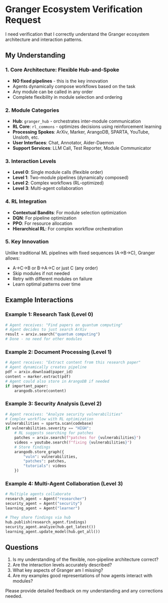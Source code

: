 # Granger Ecosystem Verification Request

I need verification that I correctly understand the Granger ecosystem architecture and interaction patterns.

## My Understanding

### 1. Core Architecture: Flexible Hub-and-Spoke
- **NO fixed pipelines** - this is the key innovation
- Agents dynamically compose workflows based on the task
- Any module can be called in any order
- Complete flexibility in module selection and ordering

### 2. Module Categories
- **Hub**: `granger_hub` - orchestrates inter-module communication
- **RL Core**: `rl_commons` - optimizes decisions using reinforcement learning
- **Processing Spokes**: ArXiv, Marker, ArangoDB, SPARTA, YouTube, Unsloth, etc.
- **User Interfaces**: Chat, Annotator, Aider-Daemon
- **Support Services**: LLM Call, Test Reporter, Module Communicator

### 3. Interaction Levels
- **Level 0**: Single module calls (flexible order)
- **Level 1**: Two-module pipelines (dynamically composed)
- **Level 2**: Complex workflows (RL-optimized)
- **Level 3**: Multi-agent collaboration

### 4. RL Integration
- **Contextual Bandits**: For module selection optimization
- **DQN**: For pipeline optimization
- **PPO**: For resource allocation
- **Hierarchical RL**: For complex workflow orchestration

### 5. Key Innovation
Unlike traditional ML pipelines with fixed sequences (A→B→C), Granger allows:
- A→C→B or B→A→C or just C (any order)
- Skip modules if not needed
- Retry with different modules on failure
- Learn optimal patterns over time

## Example Interactions

### Example 1: Research Task (Level 0)
```python
# Agent receives: "Find papers on quantum computing"
# Agent decides to just search ArXiv
result = arxiv.search("quantum computing")
# Done - no need for other modules
```

### Example 2: Document Processing (Level 1)
```python
# Agent receives: "Extract content from this research paper"
# Agent dynamically creates pipeline
pdf = arxiv.download(paper_id)
content = marker.extract(pdf)
# Agent could also store in ArangoDB if needed
if important_paper:
    arangodb.store(content)
```

### Example 3: Security Analysis (Level 2)
```python
# Agent receives: "Analyze security vulnerabilities"
# Complex workflow with RL optimization
vulnerabilities = sparta.scan(codebase)
if vulnerabilities.severity == "HIGH":
    # RL suggests searching for patches
    patches = arxiv.search(f"patches for {vulnerabilities}")
    videos = youtube.search(f"fixing {vulnerabilities}")
    # Store findings
    arangodb.store_graph({
        "vuln": vulnerabilities,
        "patches": patches,
        "tutorials": videos
    })
```

### Example 4: Multi-Agent Collaboration (Level 3)
```python
# Multiple agents collaborate
research_agent = Agent("researcher")
security_agent = Agent("security")
learning_agent = Agent("learner")

# They share findings via hub
hub.publish(research_agent.findings)
security_agent.analyze(hub.get_latest())
learning_agent.update_model(hub.get_all())
```

## Questions

1. Is my understanding of the flexible, non-pipeline architecture correct?
2. Are the interaction levels accurately described?
3. What key aspects of Granger am I missing?
4. Are my examples good representations of how agents interact with modules?

Please provide detailed feedback on my understanding and any corrections needed.